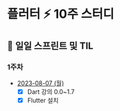 # 플러터 ⚡️ 10주 스터디

## 📂 일일 스프린트 및 TIL

### 1주차

- [2023-08-07 (월)](TIL/20230807.md)
  - [x] Dart 강의 0.0~1.7
  - [x] Flutter 설치
